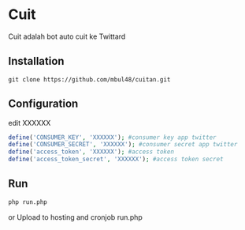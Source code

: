 # Cuit
Cuit adalah bot auto cuit ke Twittard

## Installation
```git
git clone https://github.com/mbul48/cuitan.git
```

## Configuration
edit XXXXXX
```php
define('CONSUMER_KEY', 'XXXXXX'); #consumer key app twitter
define('CONSUMER_SECRET', 'XXXXXX'); #consumer secret app twitter
define('access_token', 'XXXXXX'); #access token
define('access_token_secret', 'XXXXXX'); #access token secret
```

## Run
```bash
php run.php
```
or Upload to hosting and cronjob run.php
